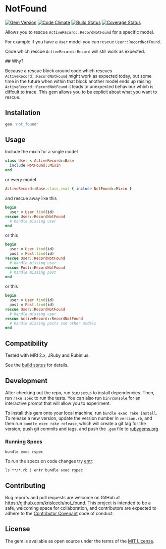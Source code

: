 # NotFound

[![Gem Version](https://badge.fury.io/rb/not_found.png)](http://badge.fury.io/rb/not_found)
[![Code Climate](https://codeclimate.com/github/krisleech/not_found.png)](https://codeclimate.com/github/krisleech/not_found)
[![Build Status](https://travis-ci.org/krisleech/not_found.png?branch=master)](https://travis-ci.org/krisleech/not_found)
[![Coverage Status](https://coveralls.io/repos/krisleech/not_found/badge.png?branch=master)](https://coveralls.io/r/krisleech/not_found?branch=master)

Allows you to rescue `ActiveRecord::RecordNotFound` for a specific model.

For example if you have a `User` model you can rescue `User::RecordNotFound`.

Code which rescue `ActiveRecord::Record` will still work as expected.

## Why?

Because a rescue block around code which rescues `ActiveRecord::RecordNotFound`
might work as expected today, but some time in the future when within that
block another model ends up raising `ActiveRecord::RecordNotFound` it leads to
unexpected behaviour which is diffcult to trace. This gem allows you to be
explicit about what you want to rescue.

## Installation

```ruby
gem 'not_found'
```

## Usage

Include the mixin for a single model

```ruby
class User < ActiveRecord::Base
  include NotFound::Mixin
end
```

or every model

```ruby
ActiveRecord::Base.class_eval { include NotFound::Mixin }
```

and rescue away like this

```ruby
begin
  user = User.find(id)
rescue User::RecordNotFound
  # handle missing user
end
```

or this

```ruby
begin
  user = User.find(id)
  post = Post.find(id)
rescue User::RecordNotFound
  # handle missing user
rescue Post::RecordNotFound
  # handle missing post
end
```

or this

```ruby
begin
  user = User.find(id)
  post = Post.find(id)
rescue User::RecordNotFound
  # handle missing user
rescue ActiveRecord::RecordNotFound
  # handle missing posts and other models
end
```

## Compatibility

Tested with MRI 2.x, JRuby and Rubinius.

See the [build status](https://travis-ci.org/krisleech/not_found) for details.

## Development

After checking out the repo, run `bin/setup` to install dependencies. Then, run `rake spec` to run the tests.
You can also run `bin/console` for an interactive prompt that will allow you to experiment.

To install this gem onto your local machine, run `bundle exec rake install`.
To release a new version, update the version number in `version.rb`, and then run `bundle exec rake release`, which will create a git tag for the version, push git commits and tags, and push the `.gem` file to [rubygems.org](https://rubygems.org).

### Running Specs

```
bundle exec rspec
```

To run the specs on code changes try [entr](http://entrproject.org/):

```
ls **/*.rb | entr bundle exec rspec
```

## Contributing

Bug reports and pull requests are welcome on GitHub at https://github.com/krisleech/not_found. 
This project is intended to be a safe, welcoming space for collaboration, and contributors are expected to adhere to the [Contributor Covenant](contributor-covenant.org) code of conduct.

## License

The gem is available as open source under the terms of the [MIT License](http://opensource.org/licenses/MIT).

